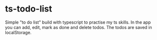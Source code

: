 # ts-todo-list
Simple "to do list" build with typescript to practise my ts skills. In the app you can add, edit, mark as done and delete todos. The todos are saved in localStorage.
